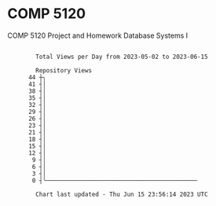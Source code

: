 # COMP 5120
COMP 5120 Project and Homework 
Database Systems I

```

        Total Views per Day from 2023-05-02 to 2023-06-15

        Repository Views
      44 ┼╮
      41 ┤│
      38 ┤│
      35 ┤│
      32 ┤│
      29 ┤│
      26 ┤│
      23 ┤│
      21 ┤│
      18 ┤│
      15 ┤│
      12 ┤│
       9 ┤│
       6 ┤│
       3 ┤│
       0 ┤╰───────────────────────────────────────────

        Chart last updated - Thu Jun 15 23:56:14 2023 UTC
        
```
